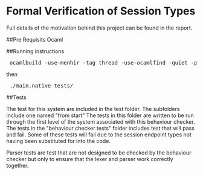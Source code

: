 # Formal Verification of Session Types 

Full details of the motivation behind this project can be found in the report. 

##Pre Requisits 
Ocaml 

##Running instructions
<pre>
 ocamlbuild -use-menhir -tag thread -use-ocamlfind -quiet -pkg core main.native
</pre>
then
<pre>
 ./main.native tests/<testname.ml>
</pre>

##Tests

The test for this system are included in the test folder. The subfolders include one named "from start" The tests in this folder are written to be run through the first level of the system associated with this behaviour checker. The tests in the "behaviour checker tests" folder includes test that will pass and fail. Some of these tests will fail due to the session endpoint types not having been substituted for into the code.

Parser tests are test that are not designed to be checked by the behaviour checker but only to ensure that the lexer and parser work correctly together.
